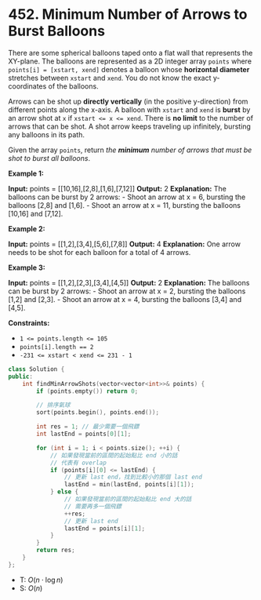# 452. Minimum Number of Arrows to Burst Balloons

There are some spherical balloons taped onto a flat wall that represents the XY-plane. The balloons are represented as a 2D integer array `points` where `points[i] = [xstart, xend]` denotes a balloon whose **horizontal diameter** stretches between `xstart` and `xend`. You do not know the exact y-coordinates of the balloons.

Arrows can be shot up **directly vertically** (in the positive y-direction) from different points along the x-axis. A balloon with `xstart` and `xend` is **burst** by an arrow shot at `x` if `xstart <= x <= xend`. There is **no limit** to the number of arrows that can be shot. A shot arrow keeps traveling up infinitely, bursting any balloons in its path.

Given the array `points`, return _the **minimum** number of arrows that must be shot to burst all balloons_.

**Example 1:**

**Input:** points = \[\[10,16\],\[2,8\],\[1,6\],\[7,12\]\]
**Output:** 2
**Explanation:** The balloons can be burst by 2 arrows:
\- Shoot an arrow at x = 6, bursting the balloons \[2,8\] and \[1,6\].
\- Shoot an arrow at x = 11, bursting the balloons \[10,16\] and \[7,12\].

**Example 2:**

**Input:** points = \[\[1,2\],\[3,4\],\[5,6\],\[7,8\]\]
**Output:** 4
**Explanation:** One arrow needs to be shot for each balloon for a total of 4 arrows.

**Example 3:**

**Input:** points = \[\[1,2\],\[2,3\],\[3,4\],\[4,5\]\]
**Output:** 2
**Explanation:** The balloons can be burst by 2 arrows:
\- Shoot an arrow at x = 2, bursting the balloons \[1,2\] and \[2,3\].
\- Shoot an arrow at x = 4, bursting the balloons \[3,4\] and \[4,5\].

**Constraints:**

- `1 <= points.length <= 105`
- `points[i].length == 2`
- `-231 <= xstart < xend <= 231 - 1`

```cpp
class Solution {
public:
    int findMinArrowShots(vector<vector<int>>& points) {
        if (points.empty()) return 0;

        // 排序氣球
        sort(points.begin(), points.end());

        int res = 1; // 最少需要一個飛鏢
        int lastEnd = points[0][1];

        for (int i = 1; i < points.size(); ++i) {
            // 如果發現當前的區間的起始點比 end 小的話
            // 代表有 overlap
            if (points[i][0] <= lastEnd) {
                // 更新 last end，找到比較小的那個 last end
                lastEnd = min(lastEnd, points[i][1]);
            } else {
                // 如果發現當前的區間的起始點比 end 大的話
                // 需要再多一個飛鏢
                ++res;
                // 更新 last end
                lastEnd = points[i][1];
            }
        }
        return res;
    }
};
```

- T: $O(n \cdot \log n)$
- S: $O(n)$
